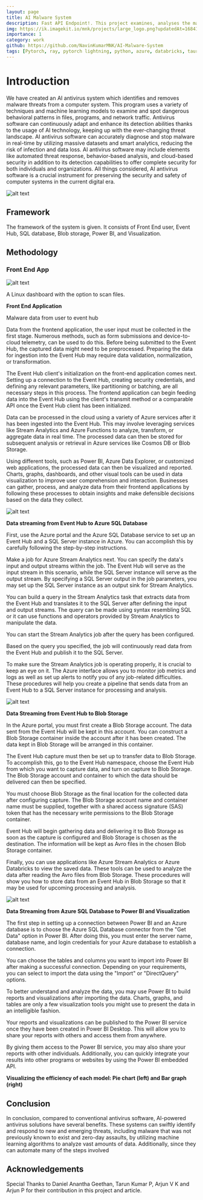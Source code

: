 ```yaml
---
layout: page
title: AI Malware System
description: Fast API Endpoint!. This project examines, analyses the malware statically & dynamically using conventional strategies and also apply machine learning algorithms lke lightgbm, svm and deep learning algorithms like CoAtNet, LSTM. FrontEnd App is Antivirus built on Tauri
img: https://ik.imagekit.io/mnk/projects/large_logo.png?updatedAt=1684167038429
importance: 1
category: work
github: https://github.com/NavinKumarMNK/AI-Malware-System
tags: [Pytorch, ray, pytorch lightning, python, azure, databricks, tauri]
---
```


# Introduction

We have created an AI antivirus system which identifies and removes malware threats from a computer system. This program uses a variety of techniques and machine learning models to examine and spot dangerous behavioral patterns in files, programs, and network traffic. Antivirus software can continuously adapt and enhance its detection abilities thanks to the usage of AI technology, keeping up with the ever-changing threat landscape. AI antivirus software can accurately diagnose and stop malware in real-time by utilizing massive datasets and smart analytics, reducing the risk of infection and data loss. AI antivirus software may include elements like automated threat response, behavior-based analysis, and cloud-based security in addition to its detection capabilities to offer complete security for both individuals and organizations. All things considered, AI antivirus software is a crucial instrument for preserving the security and safety of computer systems in the current digital era.

![alt text](https://ik.imagekit.io/mnk/post/AI-malware-system/image2.png?updatedAt=1683994479100)


## Framework

The framework of the system is given. It consists of Front End user, Event Hub, SQL database, Blob storage, Power BI, and Visualization.

## Methodology
### Front End App

![alt text](https://ik.imagekit.io/mnk/post/AI-malware-system/image3.png?updatedAt=1683994479094)


A Linux dashboard with the option to scan files.

**Front End Application**

Malware data from user to event hub

Data from the frontend application, the user input must be collected in the first stage. Numerous methods, such as form submissions and device-to-cloud telemetry, can be used to do this. Before being submitted to the Event Hub, the captured data might need to be preprocessed. Preparing the data for ingestion into the Event Hub may require data validation, normalization, or transformation.

The Event Hub client's initialization on the front-end application comes next. Setting up a connection to the Event Hub, creating security credentials, and defining any relevant parameters, like partitioning or batching, are all necessary steps in this process. The frontend application can begin feeding data into the Event Hub using the client's transmit method or a comparable API once the Event Hub client has been initialized.

Data can be processed in the cloud using a variety of Azure services after it has been ingested into the Event Hub. This may involve leveraging services like Stream Analytics and Azure Functions to analyze, transform, or aggregate data in real time. The processed data can then be stored for subsequent analysis or retrieval in Azure services like Cosmos DB or Blob Storage.

Using different tools, such as Power BI, Azure Data Explorer, or customized web applications, the processed data can then be visualized and reported. Charts, graphs, dashboards, and other visual tools can be used in data visualization to improve user comprehension and interaction. Businesses can gather, process, and analyze data from their frontend applications by following these processes to obtain insights and make defensible decisions based on the data they collect.

![alt text](
https://ik.imagekit.io/mnk/post/AI-malware-system/image4.jpg?updatedAt=1683994478998)


**Data streaming from Event Hub to Azure SQL Database**

First, use the Azure portal and the Azure SQL Database service to set up an Event Hub and a SQL Server instance in Azure. You can accomplish this by carefully following the step-by-step instructions.

Make a job for Azure Stream Analytics next. You can specify the data's input and output streams within the job. The Event Hub will serve as the input stream in this scenario, while the SQL Server instance will serve as the output stream. By specifying a SQL Server output in the job parameters, you may set up the SQL Server instance as an output sink for Stream Analytics.

You can build a query in the Stream Analytics task that extracts data from the Event Hub and translates it to the SQL Server after defining the input and output streams. The query can be made using syntax resembling SQL or it can use functions and operators provided by Stream Analytics to manipulate the data.

You can start the Stream Analytics job after the query has been configured.

Based on the query you specified, the job will continuously read data from the Event Hub and publish it to the SQL Server.

To make sure the Stream Analytics job is operating properly, it is crucial to keep an eye on it. The Azure interface allows you to monitor job metrics and logs as well as set up alerts to notify you of any job-related difficulties. These procedures will help you create a pipeline that sends data from an Event Hub to a SQL Server instance for processing and analysis.

![alt text](https://ik.imagekit.io/mnk/post/AI-malware-system/image5.png?updatedAt=1683994479060)



**Data Streaming from Event Hub to Blob Storage**

In the Azure portal, you must first create a Blob Storage account. The data sent from the Event Hub will be kept in this account. You can construct a Blob Storage container inside the account after it has been created. The data kept in Blob Storage will be arranged in this container.

The Event Hub capture must then be set up to transfer data to Blob Storage. To accomplish this, go to the Event Hub namespace, choose the Event Hub from which you want to capture data, and turn on capture to Blob Storage. The Blob Storage account and container to which the data should be delivered can then be specified.

You must choose Blob Storage as the final location for the collected data after configuring capture. The Blob Storage account name and container name must be supplied, together with a shared access signature (SAS) token that has the necessary write permissions to the Blob Storage container.

Event Hub will begin gathering data and delivering it to Blob Storage as soon as the capture is configured and Blob Storage is chosen as the destination. The information will be kept as Avro files in the chosen Blob Storage container.

Finally, you can use applications like Azure Stream Analytics or Azure Databricks to view the saved data. These tools can be used to analyze the data after reading the Avro files from Blob Storage. These procedures will show you how to store data from an Event Hub in Blob Storage so that it may be used for upcoming processing and analysis.

![alt text](https://ik.imagekit.io/mnk/post/AI-malware-system/image6.jpg?updatedAt=1683994479073)


**Data Streaming from Azure SQL Database to Power BI and Visualization**

The first step in setting up a connection between Power BI and an Azure database is to choose the Azure SQL Database connector from the "Get Data" option in Power BI. After doing this, you must enter the server name, database name, and login credentials for your Azure database to establish a connection.

You can choose the tables and columns you want to import into Power BI after making a successful connection. Depending on your requirements, you can select to import the data using the "Import" or "DirectQuery" options.

To better understand and analyze the data, you may use Power BI to build reports and visualizations after importing the data. Charts, graphs, and tables are only a few visualization tools you might use to present the data in an intelligible fashion.

Your reports and visualizations can be published to the Power BI service once they have been created in Power BI Desktop. This will allow you to share your reports with others and access them from anywhere.

By giving them access to the Power BI service, you may also share your reports with other individuals. Additionally, you can quickly integrate your results into other programs or websites by using the Power BI embedded API.

**Visualizing the efficiency of each model: Pie chart (left) and Bar graph (right)**

## Conclusion

In conclusion, compared to conventional antivirus software, AI-powered antivirus solutions have several benefits. These systems can swiftly identify and respond to new and emerging threats, including malware that was not previously known to exist and zero-day assaults, by utilizing machine learning algorithms to analyze vast amounts of data. Additionally, since they can automate many of the steps involved

## Acknowledgements

Special Thanks to Daniel Anantha Geethan, Tarun Kumar P, Arjun V K and Arjun P for their contribution in this project and article.

